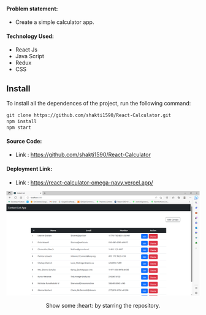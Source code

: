 #### Problem statement:
 - Create a simple calculator app.

#### Technology Used:
 - React Js
 - Java Script
 - Redux
 - CSS

 ## Install

To install all the dependences of the project, run the following command:

    git clone https://github.com/shakti1590/React-Calculator.git
    npm install
    npm start


#### Source Code:
 - Link : https://github.com/shakti1590/React-Calculator


#### Deployment Link:
 - Link : https://react-calculator-omega-navy.vercel.app/



![Project Preview](./src/preview.png)



<p align="center">
  Show some :heart: by starring the repository.
</p>

